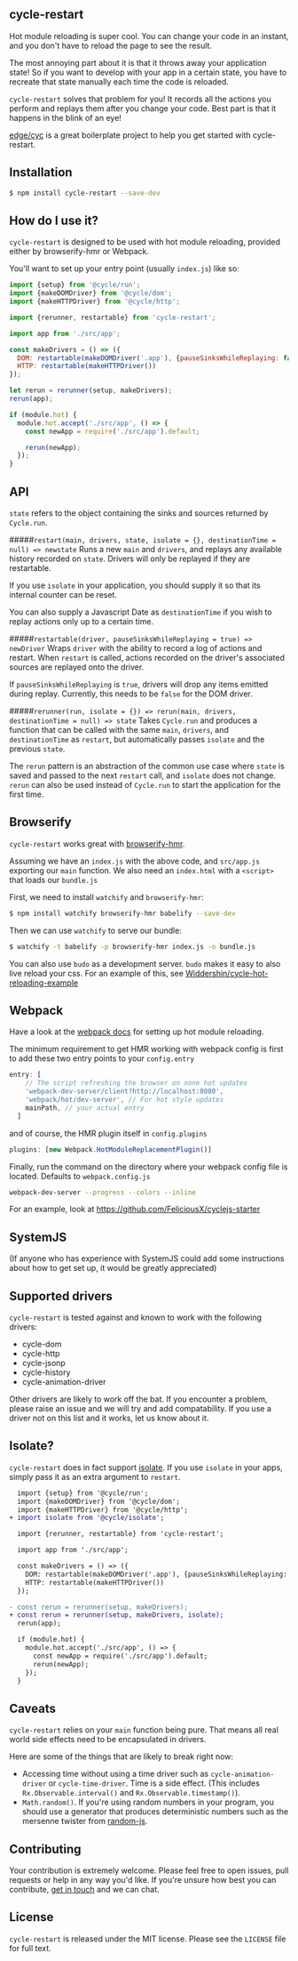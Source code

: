 ## cycle-restart

Hot module reloading is super cool. You can change your code in an instant, and you don't have to reload the page to see the result.

The most annoying part about it is that it throws away your application state! So if you want to develop with your app in a certain state, you have to recreate that state manually each time the code is reloaded.

`cycle-restart` solves that problem for you! It records all the actions you perform and replays them after you change your code. Best part is that it happens in the blink of an eye!

[edge/cyc](https://github.com/edge/cyc) is a great boilerplate project to help you get started with cycle-restart.

Installation
---

```bash
$ npm install cycle-restart --save-dev
```

How do I use it?
---

`cycle-restart` is designed to be used with hot module reloading, provided either by browserify-hmr or Webpack.

You'll want to set up your entry point (usually `index.js`) like so:

```js
import {setup} from '@cycle/run';
import {makeDOMDriver} from '@cycle/dom';
import {makeHTTPDriver} from '@cycle/http';

import {rerunner, restartable} from 'cycle-restart';

import app from './src/app';

const makeDrivers = () => ({
  DOM: restartable(makeDOMDriver('.app'), {pauseSinksWhileReplaying: false}),
  HTTP: restartable(makeHTTPDriver())
});

let rerun = rerunner(setup, makeDrivers);
rerun(app);

if (module.hot) {
  module.hot.accept('./src/app', () => {
    const newApp = require('./src/app').default;

    rerun(newApp);
  });
}
```

API
---

`state` refers to the object containing the sinks and sources returned by `Cycle.run`.

#####`restart(main, drivers, state, isolate = {}, destinationTime = null) => newstate`
Runs a new `main` and `drivers`, and replays any available history recorded on `state`. Drivers will only be replayed if they are restartable.

If you use `isolate` in your application, you should supply it so that its internal counter can be reset.

You can also supply a Javascript Date as `destinationTime` if you wish to replay actions only up to a certain time.

#####`restartable(driver, pauseSinksWhileReplaying = true) => newDriver`
Wraps `driver` with the ability to record a log of actions and restart. When `restart` is called, actions recorded on the driver's associated sources are replayed onto the driver.

If `pauseSinksWhileReplaying` is `true`, drivers will drop any items emitted during replay. Currently, this needs to be `false` for the DOM driver.

#####`rerunner(run, isolate = {}) => rerun(main, drivers, destinationTime = null) => state`
Takes `Cycle.run` and produces a function that can be called with the same `main`, `drivers`, and `destinationTime` as `restart`, but automatically passes `isolate` and the previous `state`.

The `rerun` pattern is an abstraction of the common use case where `state` is saved and passed to the next `restart` call, and `isolate` does not change. `rerun` can also be used instead of `Cycle.run` to start the application for the first time.

Browserify
---

`cycle-restart` works great with [browserify-hmr](https://github.com/AgentME/browserify-hmr).

Assuming we have an `index.js` with the above code, and `src/app.js` exporting our `main` function. We also need an `index.html` with a `<script>` that loads our `bundle.js`

First, we need to install `watchify` and `browserify-hmr`:

```bash
$ npm install watchify browserify-hmr babelify --save-dev
```

Then we can use `watchify` to serve our bundle:

```bash
$ watchify -t babelify -p browserify-hmr index.js -o bundle.js
```

You can also use `budo` as a development server. `budo` makes it easy to also live reload your css. For an example of this, see [Widdershin/cycle-hot-reloading-example](https://github.com/Widdershin/cycle-hot-reloading-example/)

Webpack
---

Have a look at the [webpack docs](https://github.com/webpack/docs/wiki/hot-module-replacement-with-webpack) for setting up hot module reloading.

The minimum requirement to get HMR working with webpack config is first to add these two entry points to your `config.entry`

```javascript
entry: [
    // The script refreshing the browser on none hot updates
    'webpack-dev-server/client?http://localhost:8080',
    'webpack/hot/dev-server', // For hot style updates
    mainPath, // your actual entry
  ]
```

and of course, the HMR plugin itself in `config.plugins`

```javascript
plugins: [new Webpack.HotModuleReplacementPlugin()]
```

Finally, run the command on the directory where your webpack config file is located. Defaults to `webpack.config.js`
```bash
webpack-dev-server --progress --colors --inline
```

For an example, look at https://github.com/FeliciousX/cyclejs-starter

SystemJS
---
(If anyone who has experience with SystemJS could add some instructions about how to get set up, it would be greatly appreciated)

Supported drivers
---

`cycle-restart` is tested against and known to work with the following drivers:

* cycle-dom
* cycle-http
* cycle-jsonp
* cycle-history
* cycle-animation-driver

Other drivers are likely to work off the bat. If you encounter a problem, please raise an issue and we will try and add compatability. If you use a driver not on this list and it works, let us know about it.

Isolate?
---

`cycle-restart` does in fact support [isolate](https://github.com/cyclejs/isolate). If you use `isolate` in your apps, simply pass it as an extra argument to `restart`.

```diff
  import {setup} from '@cycle/run';
  import {makeDOMDriver} from '@cycle/dom';
  import {makeHTTPDriver} from '@cycle/http';
+ import isolate from '@cycle/isolate';

  import {rerunner, restartable} from 'cycle-restart';

  import app from './src/app';

  const makeDrivers = () => ({
    DOM: restartable(makeDOMDriver('.app'), {pauseSinksWhileReplaying: false}),
    HTTP: restartable(makeHTTPDriver())
  });

- const rerun = rerunner(setup, makeDrivers);
+ const rerun = rerunner(setup, makeDrivers, isolate);
  rerun(app);

  if (module.hot) {
    module.hot.accept('./src/app', () => {
      const newApp = require('./src/app').default;
      rerun(newApp);
    });
  }
```

Caveats
---

`cycle-restart` relies on your `main` function being pure. That means all real world side effects need to be encapsulated in drivers.

Here are some of the things that are likely to break right now:

 * Accessing time without using a time driver such as `cycle-animation-driver` or `cycle-time-driver`. Time is a side effect. (This includes `Rx.Observable.interval()` and `Rx.Observable.timestamp()`).
 * `Math.random()`. If you're using random numbers in your program, you should use a generator that produces deterministic numbers such as the mersenne twister from [random-js](https://github.com/ckknight/random-js).

Contributing
---

Your contribution is extremely welcome. Please feel free to open issues, pull requests or help in any way you'd like. If you're unsure how best you can contribute, [get in touch](mailto:ncwjohnstone@gmail.com) and we can chat.

License
---

`cycle-restart` is released under the MIT license. Please see the `LICENSE` file for full text.
